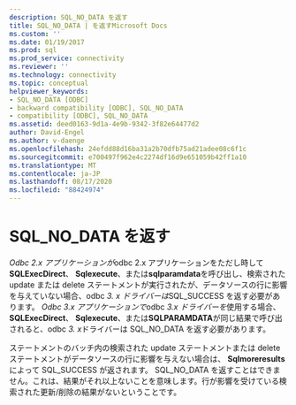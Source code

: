 ```yaml
---
description: SQL_NO_DATA を返す
title: SQL_NO_DATA | を返すMicrosoft Docs
ms.custom: ''
ms.date: 01/19/2017
ms.prod: sql
ms.prod_service: connectivity
ms.reviewer: ''
ms.technology: connectivity
ms.topic: conceptual
helpviewer_keywords:
- SQL_NO_DATA [ODBC]
- backward compatibility [ODBC], SQL_NO_DATA
- compatibility [ODBC], SQL_NO_DATA
ms.assetid: deed0163-9d1a-4e9b-9342-3f82e64477d2
author: David-Engel
ms.author: v-daenge
ms.openlocfilehash: 24efdd88d16ba31a2b70dfb75ad21adee08c6f1c
ms.sourcegitcommit: e700497f962e4c2274df16d9e651059b42ff1a10
ms.translationtype: MT
ms.contentlocale: ja-JP
ms.lasthandoff: 08/17/2020
ms.locfileid: "88424974"
---
```

# <a name="returning-sql_no_data"></a>SQL_NO_DATA を返す
*Odbc 2.x アプリケーションが*odbc 2.x アプリケーションをただし時して**SQLExecDirect**、 **Sqlexecute**、または**sqlparamdata**を呼び出し、検索された update または delete ステートメントが実行されたが、データソースの行に影響を与えていない場合、odbc *3. x* *ドライバーは*SQL_SUCCESS を返す必要があります。 *Odbc 3.x アプリケーションで*odbc *3.x ドライバーを*使用する場合、 **SQLExecDirect**、 **Sqlexecute**、または**SQLPARAMDATA**が同じ結果で呼び出されると、odbc *3. x*ドライバーは SQL_NO_DATA を返す必要があります。  
  
 ステートメントのバッチ内の検索された update ステートメントまたは delete ステートメントがデータソースの行に影響を与えない場合は、 **Sqlmoreresults** によって SQL_SUCCESS が返されます。 SQL_NO_DATA を返すことはできません。これは、結果がそれ以上ないことを意味します。行が影響を受けている検索された更新/削除の結果がないということです。
